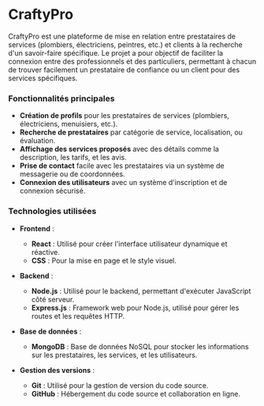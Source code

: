 # CraftyPro

CraftyPro est une plateforme de mise en relation entre prestataires de services (plombiers, électriciens, peintres, etc.) et clients à la recherche d'un savoir-faire spécifique. Le projet a pour objectif de faciliter la connexion entre des professionnels et des particuliers, permettant à chacun de trouver facilement un prestataire de confiance ou un client pour des services spécifiques.

### Fonctionnalités principales
- **Création de profils** pour les prestataires de services (plombiers, électriciens, menuisiers, etc.).
- **Recherche de prestataires** par catégorie de service, localisation, ou évaluation.
- **Affichage des services proposés** avec des détails comme la description, les tarifs, et les avis.
- **Prise de contact** facile avec les prestataires via un système de messagerie ou de coordonnées.
- **Connexion des utilisateurs** avec un système d'inscription et de connexion sécurisé.

### Technologies utilisées

- **Frontend** : 
  - **React** : Utilisé pour créer l'interface utilisateur dynamique et réactive.
  - **CSS** : Pour la mise en page et le style visuel.

- **Backend** :
  - **Node.js** : Utilisé pour le backend, permettant d'exécuter JavaScript côté serveur.
  - **Express.js** : Framework web pour Node.js, utilisé pour gérer les routes et les requêtes HTTP.
  
- **Base de données** :
  - **MongoDB** : Base de données NoSQL pour stocker les informations sur les prestataires, les services, et les utilisateurs.
  
- **Gestion des versions** :
  - **Git** : Utilisé pour la gestion de version du code source.
  - **GitHub** : Hébergement du code source et collaboration en ligne.

